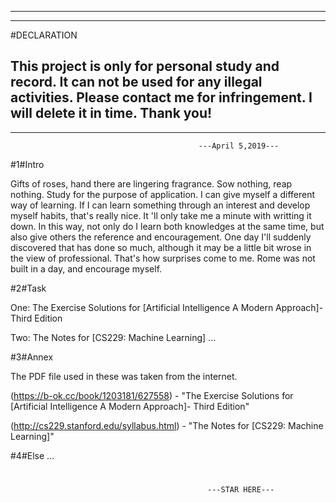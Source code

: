 ---------------------------------------------------------------------------------------------------------------------------------------
---------------------------------------------------------------------------------------------------------------------------------------
#DECLARATION

This project is only for personal study and record. It can not be used for any illegal activities. Please contact me for infringement. I will delete it in time. Thank you!
----------------------------------------------------------------------------------------------------------------------------------------
----------------------------------------------------------------------------------------------------------------------------------------

                                              ---April 5,2019---
                                              
#1#Intro                                            
                                                                                                                       
Gifts of roses, hand there are lingering fragrance. Sow nothing, reap nothing. Study for the purpose of application. I can give myself a
different way of learning. If I can learn something through an interest and develop myself habits, that's really nice. It 'll only take me a minute with writting it down. In this way, not only do I learn both knowledges at the same time, but also give others the reference
and encouragement. One day I'll suddenly discovered that has done so much, although it may be a little bit wrose in the view of professional. That's how surprises come to me. Rome was not built in a day, and encourage myself. 

#2#Task

One: The Exercise Solutions for [Artificial Intelligence A Modern Approach]- Third Edition

Two: The Notes for [CS229: Machine Learning]
...

#3#Annex 

The PDF file used in these was taken from the internet.

(https://b-ok.cc/book/1203181/627558) - "The Exercise Solutions for [Artificial Intelligence A Modern Approach]- Third Edition"

(http://cs229.stanford.edu/syllabus.html) - "The Notes for [CS229: Machine Learning]"

#4#Else
...

#
                                                ---STAR HERE---

